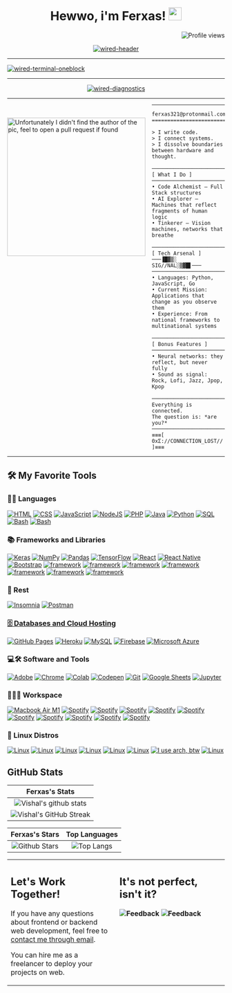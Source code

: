 <h1 align="center">
Hewwo, i'm Ferxas!
  <img src="https://media.giphy.com/media/hvRJCLFzcasrR4ia7z/giphy.gif" width="30"></h1>

 <img src="https://komarev.com/ghpvc/?username=ferxas&color=green" alt="Profile views" align='right'/> <a href="https://github.com/ferxas/ferxas/"> </a> 
<br/>

<p align="center">
<!-- =============================== -->
<!-- 🚀 WIRED NODE :: SYSTEM BOOT-UP -->
<!-- =============================== -->

<!-- HEADER :: ASCII ART (cyan neon) -->
<!-- HEADER :: ASCII (safe) -->
<div align="center">
  <a href="https://github.com/Ferxas/readme-typing-svg">
    <img
      alt="wired-header"
      src="https://readme-typing-svg.herokuapp.com?multiline=true&repeat=false&font=JetBrains%20Mono&size=20&duration=2500&pause=1000&color=33CCFF&center=true&vCenter=true&width=1000&height=160&background=000000&lines=+++++--------------------------------------+;++++|++++WIRED+NODE++::++/dev/ai_core++++++|;+++++--------------------------------------+;++++[SYSTEM+BOOT]+INITIALIZING+...;++++========================================"
    />
  </a>
</div>


---

<!-- TERMINAL :: Linux-only commands, oh-my-posh style prompt, fast typing -->
<!-- TERMINAL :: Expanded multiline, single-run, black bg, fast typing, Linux-only, synthetic system data -->
<a href="https://github.com/Ferxas/readme-typing-svg">
  <img
    alt="wired-terminal-oneblock"
    src="https://readme-typing-svg.herokuapp.com?multiline=true&repeat=false&font=JetBrains%20Mono&size=16&duration=420&pause=300&color=00FF7F&center=false&vCenter=true&width=1100&height=800&background=000000&lines=+ferxas@wired-node++~+;+main+%7C+GNU/Linux;------------------------------------------------------------;$+neofetch;OS:+Debian+GNU/Linux+12+(bookworm);Kernel:+Linux+6.8+x86_64;Uptime:+23h+17m;Shell:+zsh+5.9;Packages:+1834+(apt);$+ip+-br+a;lo+127.0.0.1;eth0+10.0.0.23/24+UP;$+df+-hT+%7C+grep+%5E/dev;/dev/nvme0n1p2+ext4+110G+used+890G+free;$+free+-h;Mem:+64G+used+22G+free+42G;$+top+-b+-n1+%7C+head+-n+3;load+avg:+0.42,0.37,0.31;$+node+-v;v22.5.0;$+go+version;go1.22.5+linux%2Famd64;$+php+-v;PHP+8.3.8+(cli);$+java+-version;OpenJDK+21;$+lua+-v;Lua+5.4.6;$+python3+-V;Python+3.12.4;$+rustc+--version;rustc+1.79.0;$+ufw+status;Status:+active+(allow+22,443,80);$+echo+%22wired+link:+established%22;wired+link:+established"
  />
</a>


---

<!-- DIAGNOSTICS :: STATUS + ASCII BAR (amber warning) -->
<div align="center">
  <a href="https://github.com/Ferxas/readme-typing-svg">
    <img
      alt="wired-diagnostics"
      src="https://readme-typing-svg.herokuapp.com?multiline=true&repeat=false&font=JetBrains%20Mono&size=18&duration=2400&pause=1000&color=FFC857&center=true&vCenter=true&width=1000&height=260&background=000000&lines=++++==================+HEALTH+CHECK+=================;++++[MOUNT]+/dev/ai_core+->+/opt/models+...+OK;++++[INIT]+ml-runtime+v1.8.3+...+READY;++++[LOAD]+nlp,cv,embeddings+...+DONE;++++[GPU]+accelerator:+AVAILABLE;++++[NET]+neural+handshake:+ESTABLISHED;++++-----------------------------------------------;++++::::+ASCII+SCAN+::::;++++############################################"
    />
  </a>
</div>

---

</p>

<img align="left" src="https://media.tenor.com/nsPBw7uTuIcAAAAj/lain.gif" alt="Unfortunately I didn't find the author of the pic, feel to open a pull request if found" width="320" style="margin-top: 30px; margin-right: 15px;" />

<hr>

```
ferxas321@protonmail.com
=========================

> I write code.  
> I connect systems.  
> I dissolve boundaries between hardware and thought.  

───────────────────────────────  
[ What I Do ]  
───────────────────────────────  
• Code Alchemist – Full Stack structures  
• AI Explorer – Machines that reflect fragments of human logic  
• Tinkerer – Vision machines, networks that breathe  

───────────────────────────────  
[ Tech Arsenal ]
───▐█▓▒░ SIG//NAL░▒▓█▌───
───────────────────────────────  
• Languages: Python, JavaScript, Go  
• Current Mission: Applications that change as you observe them  
• Experience: From national frameworks to multinational systems  

───────────────────────────────  
[ Bonus Features ]  
───────────────────────────────  
• Neural networks: they reflect, but never fully  
• Sound as signal: Rock, Lofi, Jazz, Jpop, Kpop  

───────────────────────────────  
Everything is connected.  
The question is: *are you?*
───────────────────────────────
≡≡≡[ 0xΣ://CONNECTION_LOST// ]≡≡≡
```
<hr>


## 🛠️ My Favorite Tools

### 👨‍💻 Languages

<p>
    <a href="https://github.com/search?q=user%3ADenverCoder1+is%3Arepo+language%3Ahtml"><img alt="HTML" src="https://img.shields.io/badge/HTML%20-%23E34F26.svg?logo=html5&logoColor=white"></a>
    <a href="https://github.com/search?q=user%3ADenverCoder1+is%3Arepo+language%3Acss"><img alt="CSS" src="https://img.shields.io/badge/CSS%20-%231572B6.svg?logo=css3&logoColor=white"></a>
    <a href="https://github.com/search?q=user%3ADenverCoder1+is%3Arepo+language%3Ajavascript"><img alt="JavaScript" src="https://img.shields.io/badge/JavaScript%20-%23F7DF1E.svg?logo=javascript&logoColor=black"></a>
    <a href="https://github.com/search?q=user%3ADenverCoder1+is%3Arepo+language%3Ajavascript"><img alt="NodeJS" src="https://img.shields.io/badge/Node.js%20-%2343853D.svg?logo=node.js&logoColor=white"></a>
    <a href="https://github.com/search?q=user%3ADenverCoder1+is%3Arepo+language%3Aphp"><img alt="PHP" src="https://img.shields.io/badge/PHP-%23777BB4.svg?logo=php&logoColor=white"></a>
    <a href="https://github.com/search?q=user%3ADenverCoder1+is%3Arepo+language%3Ajava"><img alt="Java" src="https://img.shields.io/badge/Java-%23007396.svg?logo=java&logoColor=white"></a>
    <a href="https://github.com/search?q=user%3ADenverCoder1+is%3Arepo+language%3Apython"><img alt="Python" src="https://img.shields.io/badge/Python%20-%2314354C.svg?logo=python&logoColor=white"></a>
    <a href="https://github.com/search?q=user%3ADenverCoder1+is%3Arepo+language%3Asql"><img alt="SQL" src="https://img.shields.io/badge/SQL%20-%23025E8C.svg?logo=amazon-dynamodb&logoColor=white"></a>
    <a href="https://github.com/search?q=user%3ADenverCoder1+is%3Arepo+language%3Asql"><img alt="Bash" src="https://img.shields.io/badge/shell_script-%23121011.svg?style=for-the-badge&logo=gnu-bash&logoColor=white"></a>
    <a href="https://github.com/search?q=user%3ADenverCoder1+is%3Arepo+language%3Asql"><img alt="Bash" src="https://img.shields.io/badge/lua-%232C2D72.svg?style=for-the-badge&logo=lua&logoColor=white"></a>


### 📚 Frameworks and Libraries

<p>
    <a href="#"><img alt="Keras" src="https://img.shields.io/badge/Keras%20-%23D00000.svg?logo=Keras&logoColor=white"></a>
    <a href="#"><img alt="NumPy" src="https://img.shields.io/badge/Numpy%20-%23013243.svg?logo=numpy&logoColor=white"></a>
    <a href="#"><img alt="Pandas" src="https://img.shields.io/badge/Pandas%20-%23150458.svg?logo=pandas&logoColor=white"></a>
    <a href="#"><img alt="TensorFlow" src="https://img.shields.io/badge/TensorFlow%20-%23FF6F00.svg?logo=TensorFlow&logoColor=white"></a>
    <a href="#"><img alt="React" src="https://img.shields.io/badge/React-20232A?style=for-the-badge&logo=react&logoColor=61DAFB"></a>
    <a href="#"><img alt="React Native" src="https://img.shields.io/badge/React_Native-20232A?style=for-the-badge&logo=react&logoColor=61DAFB"></a>
    <a href="#"><img alt="Bootstrap" src="https://img.shields.io/badge/Bootstrap-563D7C?style=for-the-badge&logo=bootstrap&logoColor=white"></a>
    <a href="#"><img alt="framework" src="https://img.shields.io/badge/framework-092E20?style=for-the-badge&logo=framework&logoColor=white"></a>
    <a href="#"><img alt="framework" src="https://img.shields.io/badge/Bun-%23000000.svg?style=for-the-badge&logo=bun&logoColor=white"></a>
    <a href="#"><img alt="framework" src="https://img.shields.io/badge/CodeIgniter-%23EF4223.svg?style=for-the-badge&logo=codeIgniter&logoColor=white"></a>
    <a href="#"><img alt="framework" src="https://img.shields.io/badge/Electron-191970?style=for-the-badge&logo=Electron&logoColor=white"></a>
    <a href="#"><img alt="framework" src="https://img.shields.io/badge/expo-1C1E24?style=for-the-badge&logo=expo&logoColor=#D04A37"></a>
    <a href="#"><img alt="framework" src="https://img.shields.io/badge/express.js-%23404d59.svg?style=for-the-badge&logo=express&logoColor=%2361DAFB"></a>
    <a href="#"><img alt="framework" src="https://img.shields.io/badge/Flutter-%2302569B.svg?style=for-the-badge&logo=Flutter&logoColor=white"></a>

    

</p>

### 🧪 Rest

<p>

<a href="#"><img alt="Insomnia" src="https://img.shields.io/badge/Insomnia-black?style=for-the-badge&logo=insomnia&logoColor=5849BE"></a>
<a href="#"><img alt="Postman" src="https://img.shields.io/badge/Postman-FF6C37?style=for-the-badge&logo=postman&logoColor=whitea">



</p>


### 🗄️ Databases and Cloud Hosting

<p>
    <a href="#"><img alt="GitHub Pages" src="https://img.shields.io/badge/GitHub%20Pages-%23327FC7.svg?logo=github&logoColor=white"></a>
    <a href="#"><img alt="Heroku" src="https://img.shields.io/badge/Heroku%20-%23430098.svg?logo=heroku&logoColor=white"></a>
    <a href="#"><img alt="MySQL" src="https://img.shields.io/badge/MySQL-00000F?style=for-the-badge&logo=mysql&logoColor=white"></a>
    <a href="#"><img alt="Firebase" src ="https://img.shields.io/badge/Firebase-%23316192.svg?logo=firebase&logoColor=white"></a>
    <a href="#"><img alt="Microsoft Azure" src ="https://img.shields.io/badge/Microsoft_Azure-0089D6?style=for-the-badge&logo=microsoft-azure&logoColor=white"></a>
</p>

### 💻🛠️ Software and Tools

<p>
    <a href="#"><img alt="Adobe" src="https://img.shields.io/badge/Adobe%20-%23FF0000.svg?logo=adobe&logoColor=white"></a>
    <a href="#"><img alt="Chrome" src="https://img.shields.io/badge/Chrome-3DDC84?logo=google-chrome&logoColor=white"></a>
    <a href="#"><img alt="Colab" src="https://img.shields.io/badge/Colab-00b56a.svg?logo=google-colab&logoColor=white"></a>
    <a href="#"><img alt="Codepen" src="https://img.shields.io/badge/Codepen-000000.svg?logo=codepen&logoColor=white"></a>
    <a href="#"><img alt="Git" src="https://img.shields.io/badge/Git%20-%23F05033.svg?logo=git&logoColor=white"></a>
    <a href="#"><img alt="Google Sheets" src="https://img.shields.io/badge/Google%20Sheets%20-%2334A853.svg?logo=google%20sheets&logoColor=white"></a>
    <a href="#"><img alt="Jupyter" src="https://img.shields.io/badge/Jupyter%20-%23F37626.svg?logo=Jupyter&logoColor=white"></a>
</p>

### 👨🏽‍💻 Workspace
<p>
    <a href="#"><img alt="Macbook Air M1" src="https://img.shields.io/badge/Visual%20Studio%20Code-0078d7.svg?style=for-the-badge&logo=visual-studio-code&logoColor=white"></a>
    <a href="#"><img alt="Spotify" src="https://img.shields.io/badge/VS%20Code%20Insiders-35b393.svg?style=for-the-badge&logo=visual-studio-code&logoColor=white"></a>
    <a href="#"><img alt="Spotify" src="https://img.shields.io/badge/Visual%20Studio-5C2D91.svg?style=for-the-badge&logo=visual-studio&logoColor=white"></a>
    <a href="#"><img alt="Spotify" src="https://img.shields.io/badge/sublime_text-%23575757.svg?style=for-the-badge&logo=sublime-text&logoColor=important"></a>
    <a href="#"><img alt="Spotify" src="https://img.shields.io/badge/Notepad++-90E59A.svg?style=for-the-badge&logo=notepad%2b%2b&logoColor=black"></a>
    <a href="#"><img alt="Spotify" src="https://img.shields.io/badge/VIM-%2311AB00.svg?style=for-the-badge&logo=vim&logoColor=white"></a>
    <a href="#"><img alt="Spotify" src="https://img.shields.io/badge/NeoVim-%2357A143.svg?&style=for-the-badge&logo=neovim&logoColor=white"></a>
    <a href="#"><img alt="Spotify" src="https://img.shields.io/badge/IntelliJIDEA-000000.svg?style=for-the-badge&logo=intellij-idea&logoColor=white"></a>
    <a href="#"><img alt="Spotify" src="https://img.shields.io/badge/NetBeansIDE-1B6AC6.svg?style=for-the-badge&logo=apache-netbeans-ide&logoColor=white"></a>
    <a href="#"><img alt="Spotify" src="https://img.shields.io/badge/Eclipse-FE7A16.svg?style=for-the-badge&logo=Eclipse&logoColor=white"></a>
    <a href="#"><img alt="Spotify" src="https://img.shields.io/badge/Android%20Studio-3DDC84.svg?style=for-the-badge&logo=android-studio&logoColor=white"></a>
    
</p>

### 🐧 Linux Distros
<p>
<a href="#"><img alt="Linux" src="https://img.shields.io/badge/-Lubuntu-%230065C2?style=for-the-badge&logo=lubuntu&logoColor=white"></a>
<a href="#"><img alt="Linux" src="https://img.shields.io/badge/Red%20Hat-EE0000?style=for-the-badge&logo=redhat&logoColor=white"></a>
<a href="#"><img alt="Linux" src="https://img.shields.io/badge/Ubuntu-E95420?style=for-the-badge&logo=ubuntu&logoColor=white"></a>
<a href="#"><img alt="Linux" src="https://img.shields.io/badge/-Zorin%20OS-%2310AAEB?style=for-the-badge&logo=zorin&logoColor=white"></a>
<a href="#"><img alt="Linux" src="https://img.shields.io/badge/-KUbuntu-%230079C1?style=for-the-badge&logo=kubuntu&logoColor=white"></a>
<a href="#"><img alt="Linux" src="https://img.shields.io/badge/Kali-268BEE?style=for-the-badge&logo=kalilinux&logoColor=white"></a>
<a href="#"><img alt="I use arch, btw" src="https://img.shields.io/badge/Arch%20Linux-1793D1?logo=arch-linux&logoColor=fff&style=for-the-badge"></a>
<a href="#"><img alt="Linux" src="https://img.shields.io/badge/Linux%20Mint-87CF3E?style=for-the-badge&logo=Linux%20Mint&logoColor=white"></a>





</p>


## GitHub Stats


|                                                                     Ferxas's Stats                                                                     |
|:------------------------------------------------------------------------------------------------------------------------------------------------------:
| ![Vishal's github stats](https://github-readme-stats.vercel.app/api?username=ferxas&show_icons=true&theme=algolia)              | 
| ![Vishal's GitHub Streak](https://github-readme-streak-stats.herokuapp.com/?user=ferxas&theme=algolia)                    | 
    
  
|                                                                                                      Ferxas's Stars                                                                                                       |                                                           Top Languages                                                           |      
|:-------------------------------------------------------------------------------------------------------------------------------------------------------------------------------------------------------------------------:|:---------------------------------------------------------------------------------------------------------------------------------:|
| ![Github Stars](https://github-readme-stats.vercel.app/api?username=ferxas&show_icons=true&locale=en&count_private=true&hide_rank=true&custom_title=My%20GitHub%20Stats&disable_animations=true&theme=algolia) | ![Top Langs](https://github-readme-stats.vercel.app/api/top-langs/?username=ferxas&langs_count=8&theme=algolia&layout=compact) |




<table style="border: none">
  <tr>
  <td width="50%" valign="top">

## Let's Work Together!

If you have any questions about frontend or backend web development, feel free to <a href="mailto:ferxas321@protonmail.com">contact me through email</a>.

You can hire me as a freelancer to deploy your projects on web.

  </td>
  <td width="50%" valign="top">

## It's not perfect, isn't it?

**<img alt="Feedback" src="https://img.shields.io/badge/Ask%20me-anything-1abc9c.svg">**
**<img alt="Feedback" src="https://iwakuraproductions.files.wordpress.com/2017/02/8.png">**

  </td>
  </tr>
</table>
